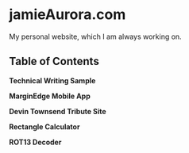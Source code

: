 # jamieAurora.com
My personal website, which I am always working on.

## Table of Contents

**Technical Writing Sample**

**MarginEdge Mobile App**

**Devin Townsend Tribute Site**

**Rectangle Calculator**

**ROT13 Decoder**
